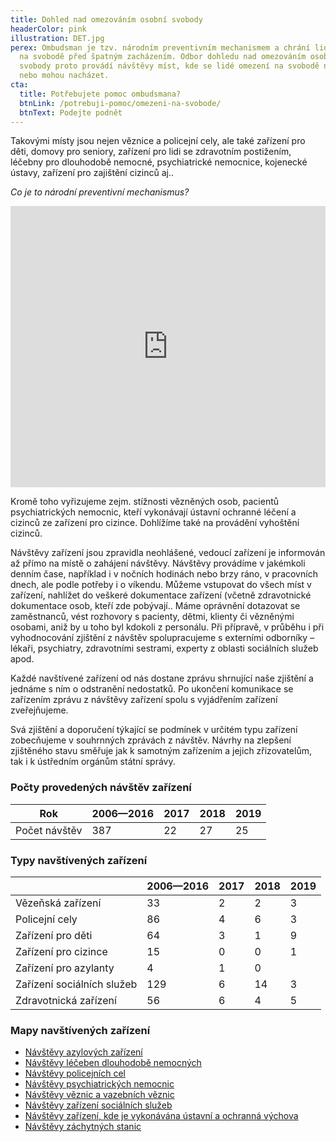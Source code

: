 ```yaml
---
title: Dohled nad omezováním osobní svobody
headerColor: pink
illustration: DET.jpg
perex: Ombudsman je tzv. národním preventivním mechanismem a chrání lidi omezené
  na svobodě před špatným zacházením. Odbor dohledu nad omezováním osobní
  svobody proto provádí návštěvy míst, kde se lidé omezení na svobodě nacházejí
  nebo mohou nacházet.
cta:
  title: Potřebujete pomoc ombudsmana?
  btnLink: /potrebuji-pomoc/omezeni-na-svobode/
  btnText: Podejte podnět
---
```

Takovými místy jsou nejen věznice a policejní cely, ale také zařízení pro děti, domovy pro seniory, zařízení pro lidi se zdravotním postižením, léčebny pro dlouhodobě nemocné, psychiatrické nemocnice, kojenecké ústavy, zařízení pro zajištění cizinců aj..

*Co je to národní preventivní mechanismus?*

<iframe src="https://www.facebook.com/plugins/video.php?height=314&href=https%3A%2F%2Fwww.facebook.com%2Fverejny.ochrance.prav%2Fvideos%2F1213417502039257%2F&show_text=false&width=560" width="100%" height="450" style="border:none;overflow:hidden" scrolling="no" frameborder="0" allowfullscreen="true" allow="autoplay; clipboard-write; encrypted-media; picture-in-picture; web-share" allowFullScreen="true"></iframe>

Kromě toho vyřizujeme zejm. stížnosti vězněných osob, pacientů psychiatrických nemocnic, kteří vykonávají ústavní ochranné léčení a cizinců ze zařízení pro cizince. Dohlížíme také na provádění vyhoštění cizinců.

Návštěvy zařízení jsou zpravidla neohlášené, vedoucí zařízení je informován až přímo na místě o zahájení návštěvy. Návštěvy provádíme v jakémkoli denním čase, například i v nočních hodinách nebo brzy ráno, v pracovních dnech, ale podle potřeby i o víkendu. Můžeme vstupovat do všech míst v zařízení, nahlížet do veškeré dokumentace zařízení (včetně zdravotnické dokumentace osob, kteří zde pobývají.. Máme oprávnění dotazovat se zaměstnanců, vést rozhovory s pacienty, dětmi, klienty či vězněnými osobami, aniž by u toho byl kdokoli z personálu. Při přípravě, v průběhu i při vyhodnocování zjištění z návštěv spolupracujeme s externími odborníky – lékaři, psychiatry, zdravotními sestrami, experty z oblasti sociálních služeb apod.

Každé navštívené zařízení od nás dostane zprávu shrnující naše zjištění a jednáme s ním o odstranění nedostatků. Po ukončení komunikace se zařízením zprávu z návštěvy zařízení spolu s vyjádřením zařízení zveřejňujeme.

Svá zjištění a doporučení týkající se podmínek v určitém typu zařízení zobecňujeme v souhrnných zprávách z návštěv. Návrhy na zlepšení zjištěného stavu směřuje jak k samotným zařízením a jejich zřizovatelům, tak i k ústředním orgánům státní správy.

### Počty provedených návštěv zařízení

<table summary="" cellpadding="0" cellspacing="0" class="obecna_varianata2"><thead><tr><th scope="col" colspan="1" rowspan="1">Rok</th><th scope="col" colspan="1" rowspan="1">2006—2016</th><th>2017</th><th>2018</th><th>2019</th></tr></thead><tbody><tr><td>Počet návštěv</td><td>387</td><td>22</td><td>27</td><td>25</td></tr></tbody></table>

### Typy navštívených zařízení

<table summary="" cellpadding="0" cellspacing="0" class="obecna_varianata2 align-center"><thead><tr><th scope="col" colspan="1" rowspan="1"></th><th scope="col" colspan="1" rowspan="1">2006—2016</th><th>2017</th><th>2018</th><th>2019</th></tr></thead><tbody>
<tr><td>Vězeňská zařízení</td><td>33</td><td>2</td><td>2</td><td>3</td></tr>
<tr><td>Policejní cely</td><td>86</td><td>4</td><td>6</td><td>3</td></tr>
<tr><td>Zařízení pro děti</td><td>64</td><td>3</td><td>1</td><td>9</td></tr>
<tr><td>Zařízení pro cizince</td><td>15</td><td>0</td><td>0</td><td>1</td></tr>
<tr><td>Zařízení pro azylanty</td><td>4</td><td>1</td><td>0</td><td></td></tr>
<tr><td>Zařízení sociálních služeb</td><td>129</td><td>6</td><td>14</td><td>3</td></tr>
<tr><td>Zdravotnická zařízení</td><td>56</td><td>6</td><td>4</td><td>5</td></tr></tbody></table>

### Mapy navštívených zařízení

* [Návštěvy azylových zařízení](http://maps.google.cz/maps/ms?hl=cs&gl=cz&ie=UTF8&oe=UTF8&brcurrent=5,0,1&msa=0&msid=107066762010799711627.000489aea0f209bf58ab0&ll=49.632062,15.908203&spn=3.415766,7.03125&z=7&source=embed)
* [Návštěvy léčeben dlouhodobě nemocných](http://maps.google.cz/maps/ms?hl=cs&gl=cz&ie=UTF8&oe=UTF8&brcurrent=5,0,1&msa=0&msid=107066762010799711627.00048b58a9069b8a0d5bf&ll=49.688955,15.545654&spn=3.411777,7.03125&z=7&source=embed)
* [Návštěvy policejních cel](http://maps.google.cz/maps/ms?hl=cs&gl=cz&ie=UTF8&oe=UTF8&brcurrent=5,0,1&msa=0&msid=107066762010799711627.0004899db2cc4ca400844&ll=49.809632,15.534668&spn=3.403304,7.03125&z=7&source=embed)
* [Návštěvy psychiatrických nemocnic](http://maps.google.cz/maps/ms?hl=cs&gl=cz&ie=UTF8&oe=UTF8&brcurrent=5,0,1&msa=0&msid=107066762010799711627.00048a65788858dc7d347&ll=49.866317,15.578613&spn=3.399319,7.03125&z=7&source=embed)
* [Návštěvy věznic a vazebních věznic](http://maps.google.cz/maps/ms?hl=cs&gl=cz&ie=UTF8&oe=UTF8&brcurrent=5,0,1&msa=0&msid=107066762010799711627.000489ad27dc44603bda8&ll=50.205033,15.831299&spn=3.375437,7.03125&z=7&source=embed)
* [Návštěvy zařízení sociálních služeb](http://maps.google.cz/maps/ms?hl=cs&gl=cz&ie=UTF8&oe=UTF8&brcurrent=5,0,1&msa=0&msid=107066762010799711627.00048b59bad07983f514e&ll=49.894634,15.446777&spn=3.397327,7.03125&z=7&source=embed)
* [Návštěvy zařízení, kde je vykonávána ústavní a ochranná výchova](http://maps.google.cz/maps/ms?hl=cs&gl=cz&ie=UTF8&oe=UTF8&brcurrent=5,0,1&msa=0&msid=107066762010799711627.00048b58fc5a5c5849d70&ll=50.310392,15.809326&spn=3.367985,7.03125&z=7&source=embed)
* [Návštěvy záchytných stanic](https://maps.google.cz/maps/ms?msa=0&msid=207229622776715058500.0004ef9c157f5c7282892&brcurrent=5,0,0&ie=UTF8&t=m&ll=49.745781,15.512695&spn=3.407789,7.03125&z=7&source=embed)